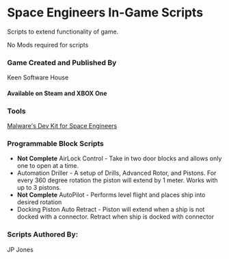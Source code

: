 # Space Engineers In-Game Scripts

Scripts to extend functionality of game.

No Mods required for scripts

### Game Created and Published By
 Keen Software House

#### Available on Steam and XBOX One

### Tools
[Malware's Dev Kit for Space Engineers](https://github.com/malware-dev/MDK-SE)

### Programmable Block Scripts

- **Not Complete** AirLock Control - Take in two door blocks and allows only one to open at a time.
- Automation Driller - A setup of Drills, Advanced Rotor, and Pistons.  For every 360 degree rotation the piston will extend by 1 meter.  Works with up to 3 pistons.
- **Not Complete** AutoPilot - Performs level flight and places ship into desired rotation
- Docking Piston Auto Retract - Piston will extend when a ship is not docked with a connector.  Retract when ship is docked with connector



### Scripts Authored By:

JP Jones



